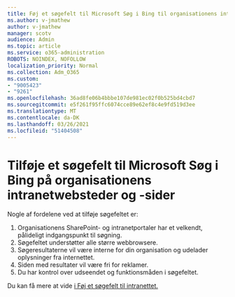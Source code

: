 ```yaml
---
title: Føj et søgefelt til Microsoft Søg i Bing til organisationens intranetwebsteder og sider
ms.author: v-jmathew
author: v-jmathew
manager: scotv
audience: Admin
ms.topic: article
ms.service: o365-administration
ROBOTS: NOINDEX, NOFOLLOW
localization_priority: Normal
ms.collection: Adm_O365
ms.custom:
- "9005423"
- "9261"
ms.openlocfilehash: 36ad8fe06b4bbbe107de981ec02f0b525bd4cbd7
ms.sourcegitcommit: e5f261f95ffc6074cce89e62ef8c4e9fd519d3ee
ms.translationtype: MT
ms.contentlocale: da-DK
ms.lasthandoff: 03/26/2021
ms.locfileid: "51404508"
---
```

# <a name="add-a-search-box-for-microsoft-search-in-bing-to-your-organizations-intranet-sites-and-pages"></a>Tilføje et søgefelt til Microsoft Søg i Bing på organisationens intranetwebsteder og -sider

Nogle af fordelene ved at tilføje søgefeltet er:

1. Organisationens SharePoint- og intranetportaler har et velkendt, pålideligt indgangspunkt til søgning.
2. Søgefeltet understøtter alle større webbrowsere.
3. Søgeresultaterne vil være interne for din organisation og udelader oplysninger fra internettet.
4. Siden med resultater vil være fri for reklamer.
5. Du har kontrol over udseendet og funktionsmåden i søgefeltet.

Du kan få mere at vide [i Føj et søgefelt til intranettet.](https://go.microsoft.com/fwlink/?linkid=2151387)
